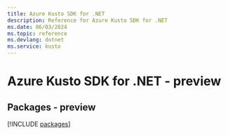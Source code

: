 ```yaml
---
title: Azure Kusto SDK for .NET
description: Reference for Azure Kusto SDK for .NET
ms.date: 06/03/2024
ms.topic: reference
ms.devlang: dotnet
ms.service: kusto
---
```

# Azure Kusto SDK for .NET - preview
## Packages - preview
[!INCLUDE [packages](kusto-index.md)]